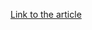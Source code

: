 [Link to the article](https://blog.malwarebytes.com/threat-analysis/2013/09/new-solarbot-malware-debuts-creator-publicly-advertising/)
